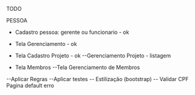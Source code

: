 TODO

PESSOA
- Cadastro pessoa: gerente ou funcionario - ok
- Tela Gerenciamento - ok

- Tela Cadastro Projeto - ok
--Gerenciamento Projeto - listagem


- Tela Membros
--Tela Gerenciamento de Membros


--Aplicar Regras
--Aplicar testes
-- Estilização (bootstrap)
-- Validar CPF
Pagina default erro
